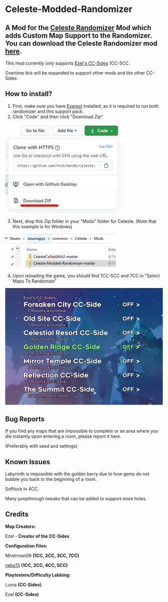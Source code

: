 # Celeste-Modded-Randomizer
A Mod for the [Celeste Randomizer](https://github.com/rhelmot/CelesteRandomizer) Mod which adds Custom Map Support to the Randomizer. You can download the Celeste Randomizer mod [here](https://gamebanana.com/tools/6848).
-
This mod currently only supports [Ezel's CC-Sides](https://gamebanana.com/maps/207309) 1CC-5CC.

Overtime this will be expanded to support other mods and the other CC-Sides.

How to install?
-
1. First, make sure you have [Everest](https://everestapi.github.io/) installed, as it is required to run both randomizer and this support pack.
2. Click "Code" and then click "Download Zip"

![folder_structure](gitassets/code.png)

3. Next, drop this Zip folder in your "Mods" folder for Celeste. (Note that this example is for Windows)

![folder_structure](gitassets/mods.png)


4. Upon reloading the game, you should find 1CC-5CC and 7CC in "Select Maps To Randomize"

![folder_structure](gitassets/maps.png)

Bug Reports
-
If you find any maps that are impossible to complete or an area where you die instantly upon entering a room, please report it here.

(Preferably with seed and settings)

Known Issues
-
Labyrinth is impossible with the golden berry due to how gems do not bubble you back to the beginning of a room.

Softlock in 4CC.

Many jumpthrough tweaks that can be added to support more holes.

Credits
-
**Map Creators:**

Ezel - **Creator of the CC-Sides**

**Configuration Files:**

Mnstrman06 **(1CC, 2CC, 3CC, 7CC)**

[nebs13](https://github.com/nebs13/) **(1CC, 2CC, 4CC, 5CC)**

**Playtesters/Difficulty Labbing:**

Luma **(CC-Sides)**

Ezel **(CC-Sides)**
